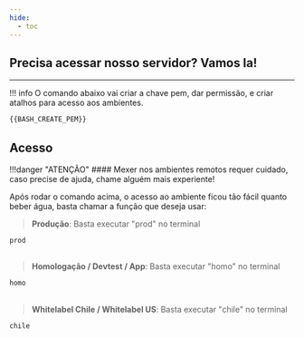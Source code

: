 ```yaml
---
hide:
  - toc
---
```


## Precisa acessar nosso servidor? Vamos la!
---
!!! info
    O comando abaixo vai criar a chave pem, dar permissão, e criar atalhos para acesso aos ambientes.

```bash
{{BASH_CREATE_PEM}}
```

## Acesso
!!!danger "ATENÇÃO"
    #### Mexer nos ambientes remotos requer cuidado, caso precise de ajuda, chame alguém mais experiente!

Após rodar o comando acima, o acesso ao ambiente ficou tão fácil quanto beber água, basta chamar a função que deseja usar:

> **Produção**: Basta executar "prod" no terminal
```bash
prod
```

##
> **Homologação / Devtest / App**: Basta executar "homo" no terminal
```bash
homo
```

##
> **Whitelabel  Chile / Whitelabel US**: Basta executar "chile" no terminal
```bash
chile
```